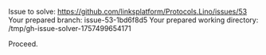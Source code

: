 Issue to solve: https://github.com/linksplatform/Protocols.Lino/issues/53
Your prepared branch: issue-53-1bd6f8d5
Your prepared working directory: /tmp/gh-issue-solver-1757499654171

Proceed.